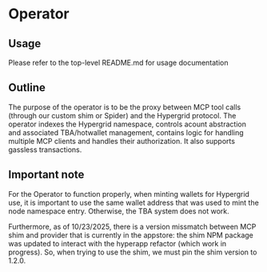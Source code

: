 # Operator

## Usage
Please refer to the top-level README.md for usage documentation


## Outline
The purpose of the operator is to be the proxy between MCP tool calls (through our custom shim or Spider) and the Hypergrid protocol. The operator indexes the Hypergrid namespace, controls acount abstraction and associated TBA/hotwallet management, contains logic for handling multiple MCP clients and handles their authorization. It also supports gassless transactions.


## Important note
For the Operator to function properly, when minting wallets for Hypergrid use, it is important to use the same wallet address that was used to mint the node namespace entry. Otherwise, the TBA system does not work.

Furthermore, as of 10/23/2025, there is a version missmatch between MCP shim and provider that is currently in the appstore: the shim NPM package was updated to interact with the hyperapp refactor (which work in progress). So, when trying to use the shim, we must pin the shim version to 1.2.0.